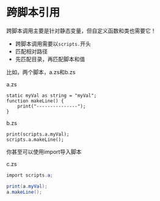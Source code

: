 # 跨脚本引用



跨脚本调用主要是针对静态变量，但自定义函数和类也需要它！

* 跨脚本调用需要以`scripts.`开头
* 匹配相对路径
* 先匹配目录，再匹配脚本和值

比如，两个脚本，a.zs和b.zs

a.zs

```text
static myVal as string = "myVal";
function makeLine() {
    print("---------------");
}
```

b.zs

```text
print(scripts.a.myVal);
scripts.a.makeLine();
```

你甚至可以使用import导入脚本

c.zs

```csharp
import scripts.a;

print(a.myVal);
a.makeLine();
```



